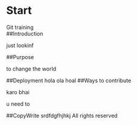 # Start 
 
Git training  
##Introduction 


just lookinf 


##Purpose


to change the world 

##Deployment
hola ola hoal
##Ways to contribute

 karo bhai 

u need to 

##CopyWrite
srdfdgfhjhkj All rights reserved
